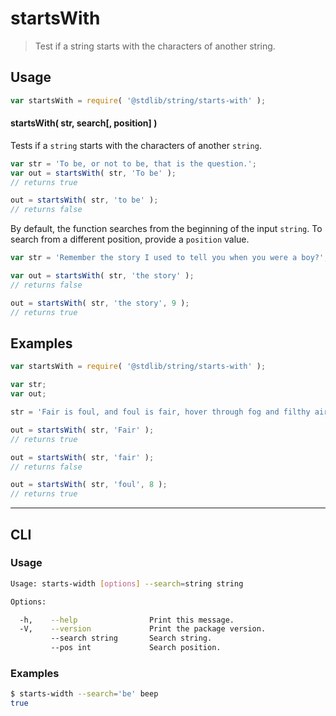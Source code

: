 # startsWith

> Test if a string starts with the characters of another string.


<!-- <intro> -->

<!-- </intro> -->


<!-- <usage> -->

## Usage

``` javascript
var startsWith = require( '@stdlib/string/starts-with' );
```

#### startsWith( str, search\[, position\] )

Tests if a `string` starts with the characters of another `string`.

``` javascript
var str = 'To be, or not to be, that is the question.';
var out = startsWith( str, 'To be' );
// returns true

out = startsWith( str, 'to be' );
// returns false
```

By default, the function searches from the beginning of the input `string`. To search from a different position, provide a `position` value.

``` javascript
var str = 'Remember the story I used to tell you when you were a boy?';

var out = startsWith( str, 'the story' );
// returns false

out = startsWith( str, 'the story', 9 );
// returns true
```

<!-- </usage> -->


<!-- <examples> -->

## Examples

``` javascript
var startsWith = require( '@stdlib/string/starts-with' );

var str;
var out;

str = 'Fair is foul, and foul is fair, hover through fog and filthy air';

out = startsWith( str, 'Fair' );
// returns true

out = startsWith( str, 'fair' );
// returns false

out = startsWith( str, 'foul', 8 );
// returns true
```

<!-- </examples> -->


---

<!-- <cli> -->

## CLI


<!-- <usage> -->

### Usage

``` bash
Usage: starts-width [options] --search=string string

Options:

  -h,    --help                Print this message.
  -V,    --version             Print the package version.
         --search string       Search string.
         --pos int             Search position.
```

<!-- </usage> -->


<!-- <examples> -->

### Examples

``` bash
$ starts-width --search='be' beep
true
```

<!-- </examples> -->

<!-- </cli> -->


<!-- <links> -->

<!-- </links> -->
